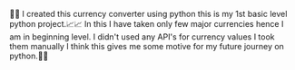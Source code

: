 🏃🏃 I created this currency converter using python this is my 1st basic level python project.📈📈
In this I have taken only few major currencies hence I am in beginning level.
I didn't used any API's for currency values I took them manually 
I think this gives me some motive for my future journey on python.🚀🚀
